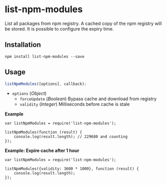 # list-npm-modules
List all packages from npm registry. A cached copy of the npm registry will be stored. It is possible to configure the expiry time.

## Installation
```
npm install list-npm-modules --save
```

## Usage

```js
listNpmModules([options], callback);
```
 - `options` (_Object_)
    - `forceUpdate` (_Boolean_) Bypass cache and download from registry
    - `validity` (_Integer_) Milliseconds before cache is stale

**Example**
```
var listNpmModules = require('list-npm-modules');

listNpmModules(function (result) {
    console.log(result.length); // 229680 and counting
});
```
**Example: Expire cache after 1 hour**
```
var listNpmModules = require('list-npm-modules');

listNpmModules({validity: 3600 * 1000}, function (result) {
    console.log(result.length);
});
```
